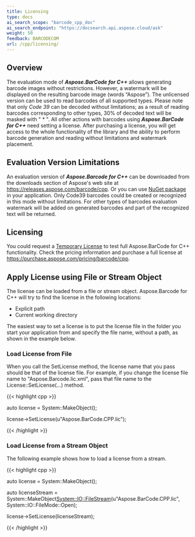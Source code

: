 ```yaml
---
title: Licensing
type: docs
ai_search_scope: "barcode_cpp_doc"
ai_search_endpoint: "https://docsearch.api.aspose.cloud/ask"
weight: 50
feedback: BARCODECOM
url: /cpp/licensing/
---
```


## **Overview**
The evaluation mode of ***Aspose.BarCode for C++*** allows generating barcode images without restrictions. However, a watermark will be displayed on the resulting barcode image (words “Aspose”). The unlicensed version can be used to read barcodes of all supported types. Please note that only *Code 39* can be decoded without limitations; as a result of reading barcodes corresponding to other types, 30% of decoded text will be masked with " * ". All other actions with barcodes using ***Aspose.BarCode for C++*** need setting a license. After purchasing a license, you will get access to the whole functionality of the library and the ability to perform barcode generation and reading without limitations and watermark placement.  

## **Evaluation Version Limitations**
An evaluation version of ***Aspose.Barcode for C++*** can be downloaded from the downloads section of Aspose's web site at <https://releases.aspose.com/barcode/cpp>.
Or you can use [NuGet package](https://www.nuget.org/packages/Aspose.barcode.Cpp/) in your application.
Only Code39 barcodes could be created or recognized in this mode without limitations.
For other types of barcodes evaluation watermark will be added on generated barcodes and part of the recognized text will be returned.

## **Licensing**
You could request a [Temporary License](https://purchase.aspose.com/temporary-license) to test full Aspose.BarCode for C++ functionality.
Check the pricing information and purchase a full license at <https://purchase.aspose.com/pricing/barcode/cpp>.

## **Apply License using File or Stream Object**
The license can be loaded from a file or stream object. Aspose.Barcode for C++ will try to find the license in the following locations:

- Explicit path
- Current working directory

The easiest way to set a license is to put the license file in the folder you start your application from and specify the file name, without a path, as shown in the example below.
  
### **Load License from File**
When you call the SetLicense method, the license name that you pass should be that of the license file. For example, if you change the license file name to "Aspose.Barcode.lic.xml", pass that file name to the License::SetLicense(…) method.

{{< highlight cpp >}}

auto license = System::MakeObject<License>();

license->SetLicense(u"Aspose.BarCode.CPP.lic");

{{< /highlight >}}
  
### **Load License from a Stream Object**
The following example shows how to load a license from a stream.

{{< highlight cpp >}}

auto license = System::MakeObject<License>();

auto licenseStream = System::MakeObject<System::IO::FileStream>(u"Aspose.BarCode.CPP.lic", System::IO::FileMode::Open);    
    
license->SetLicense(licenseStream);

{{< /highlight >}}


